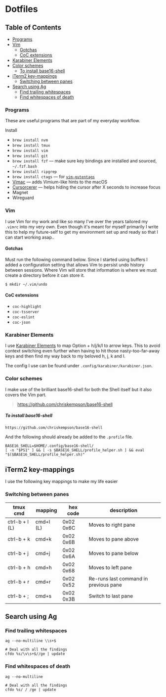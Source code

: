 Dotfiles
========================

## Table of Contents
* [Programs](#programs)
* [Vim](#vim)
  * [Gotchas](#gotchas)
  * [CoC extensions](#coc-extensions)
* [Karabiner Elements](#karabiner-elements)
* [Color schemes](#color-schemes)
  * [To install base16-shell](#to-install-base16-shell)
* [iTerm2 key-mappings](#iterm2-key-mappings)
  * [Switching between panes](#switching-between-panes)
* [Search using Ag](#search-using-ag)
  * [Find trailing whitespaces](#find-trailing-whitespaces)
  * [Find whitespaces of death](#find-whitespaces-of-death)


### Programs

These are useful programs that are part of my everyday workflow.

Install
- `brew install nvm`
- `brew install tmux`
- `brew install vim`
- `brew install git`
- `brew install fzf` &mdash; make sure key bindings are installed and sourced, `~/.fzf.bash`
- `brew install ripgrep`
- `brew install ctags` &mdash; for [`vim-gutentags`](https://github.com/ludovicchabant/vim-gutentags)
- [Vimac](https://vimacapp.com/) &mdash; adds Vimium-like hints to the macOS
- [Cursorcerer](http://doomlaser.com/cursorcerer-hide-your-cursor-at-will/) &mdash; helps hiding the cursor after X seconds to increase focus
- Magnet
- Wireguard

### Vim

I use Vim for my work and like so many I've over the years tailored my `.vimrc` into my very own. Even though it's meant for myself primarily I write this to help my future-self to get my environment set up and ready so that I can start working asap..

#### Gotchas

Must run the following command below. Since I started using buffers I added a configuration setting that allows Vim to persist undo history between sessions. Where Vim will store that information is where we must create a directory before it can store it.

```
$ mkdir ~/.vim/undo
```

#### CoC extensions

- `coc-highlight`
- `coc-tsserver`
- `coc-eslint`
- `coc-json`

### Karabiner Elements

I use [Karabiner Elements](https://github.com/tekezo/Karabiner-Elements) to map
Option + h/j/k/l to arrow keys. This to avoid context switching even further
when having to hit those nasty-too-far-away keys and then find my way back to my
beloved h, j, k and l.

The config I use can be found under `.config/karabiner/karabiner.json`.

### Color schemes

I make use of the brilliant base16-shell for both the Shell itself but it also
covers the Vim part.

> https://github.com/chriskempson/base16-shell

##### To install base16-shell

```
https://github.com/chriskempson/base16-shell
```

And the following should already be added to the `.profile` file.

```
BASE16_SHELL=$HOME/.config/base16-shell/
[ -n "$PS1" ] && [ -s $BASE16_SHELL/profile_helper.sh ] && eval "$($BASE16_SHELL/profile_helper.sh)"
```

## iTerm2 key-mappings

I use the following key mappings to make my life easier

### Switching between panes

| tmux cmd | mapping | hex code | description |
|----------------|---------|-------|------|
| ctrl-b + l (L) | cmd+l (L) | 0x02 0x6C | Moves to right pane |
| ctrl-b + k     | cmd+k     | 0x02 0x6B | Moves to pane above |
| ctrl-b + j     | cmd+j     | 0x02 0x6A | Moves to pane below |
| ctrl-b + h     | cmd+h     | 0x02 0x68 | Moves to left pane |
| ctrl-b + r     | cmd+r     | 0x02 0x52 | Re-runs last command in previous pane |
| ctrl-b + ;     | cmd+s     | 0x02 0x3B | Switch to last pane |


## Search using Ag
### Find trailing whitespaces
```
ag --no-multiline \\s+$

# Deal with all the findings
cfdo %s/\v\s+$//ge | update
```

### Find whitespaces of death

```
ag --no-multiline  

# Deal with all the findings
cfdo %s/ / /ge | update
```
